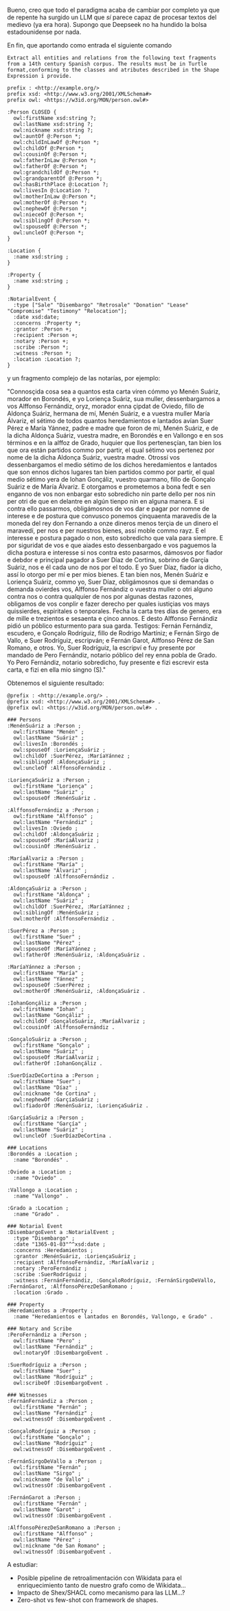 Bueno, creo que todo el paradigma acaba de cambiar por completo ya que de repente ha surgido un LLM que *sí* parece capaz de procesar textos del medievo (ya era hora). Supongo que Deepseek no ha hundido la bolsa estadounidense por nada.

En fin, que aportando como entrada el siguiente comando
```
Extract all entities and relations from the following text fragments from a 14th century Spanish corpus. The results must be in Turtle format,conforming to the classes and atributes described in the Shape Expression i provide.

prefix : <http://example.org/>
prefix xsd: <http://www.w3.org/2001/XMLSchema#>
prefix owl: <https://w3id.org/MON/person.owl#>

:Person CLOSED {
  owl:firstName xsd:string ?;
  owl:lastName xsd:string ?;
  owl:nickname xsd:string ?;
  owl:auntOf @:Person *;
  owl:childInLawOf @:Person *;
  owl:childOf @:Person *;
  owl:cousinOf @:Person *;
  owl:fatherInLaw @:Person *;
  owl:fatherOf @:Person *;
  owl:grandchildOf @:Person *;
  owl:grandparentOf @:Person *;
  owl:hasBirthPlace @:Location ?;
  owl:livesIn @:Location ?;
  owl:motherInLaw @:Person *;
  owl:motherOf @:Person *;
  owl:nephewOf @:Person *;
  owl:nieceOf @:Person *;
  owl:siblingOf @:Person *;
  owl:spouseOf @:Person *;
  owl:uncleOf @:Person *;
}

:Location {
  :name xsd:string ;
}

:Property {
  :name xsd:string ;
}

:NotarialEvent {
  :type ["Sale" "Disembargo" "Retrosale" "Donation" "Lease" "Compromise" "Testimony" "Relocation"];
  :date xsd:date;
  :concerns :Property *;
  :grantor :Person +;
  :recipient :Person +;
  :notary :Person +;
  :scribe :Person *;
  :witness :Person *;
  :location :Location ?;
}
```
y un fragmento complejo de las notarías, por ejemplo:

"Connosçida cosa sea a quantos esta carta viren cómmo yo Menén Suáriz, morador en Borondés, e yo Loriença Suáriz, sua muller, dessenbargamos a vos Alffonso Fernándiz, oryz, morador enna çipdat de Oviedo, fillo de Aldonça Suáriz, hermana de mí, Menén Suáriz, e a vuestra muller María Álvariz, el sétimo de todos quantos heredamientos e lantados avían Suer Pérez e María Yánnez, padre e madre que foron de mi, Menén Suáriz, e de la dicha Aldonça Suáriz, vuestra madre, en Borondés e en Vallongo e en sos términos e en la alffoz de Grado, huquier que llos pertenesçían, tan bien los que ora están partidos commo por partir, el qual sétimo vos pertenez por nome de la dicha Aldonça Suáriz, vuestra madre. Otrossí vos dessenbargamos el medio sétimo de los dichos heredamientos e lantados que son ennos dichos lugares tan bien partidos commo por partir, el qual medio sétimo yera de Iohan Gonçáliz, vuestro quarmano, fillo de Gonçalo Suáriz e de María Álvariz. E otorgamos e prometemos a bona fedt e sen enganno de vos non enbargar esto sobredicho nin parte dello per nos nin per otri de que en delantre en algún tienpo nin en alguna manera. E si contra ello passarmos, obligámosnos de vos dar e pagar por nomne de interese e de postura que convusco ponemos çinquaenta maravedís de la moneda del rey don Fernando a onze dineros menos terçia de un dinero el maravedí, per nos e per nuestros bienes, assí moble commo rayz. E el interesse e postura pagado o non, esto sobredicho que vala para siempre. E por siguridat de vos e que aiades esto dessenbargado e vos paguemos la dicha postura e interesse si nos contra esto pasarmos, dámosvos por fiador e debdor e prinçipal pagador a Suer Díaz de Cortina, sobrino de Garçía Suáriz, nos e él cada uno de nos por el todo. E yo Suer Díaz, fiador ia dicho, assí lo otorgo per mí e per mios bienes. E tan bien nos, Menén Suáriz e Loriença Suáriz, commo yo, Suer Díaz, obligámosnos que si demandas o demanda ovierdes vos, Alffonso Fernándiz o vuestra muller o otri alguno contra nos o contra qualquier de nos por algunas destas razones, obligamos de vos conplir e fazer derecho per quales iustiçias vos mays quissierdes, espiritales o tenporales. Fecha la carta tres días de genero, era de mille e trezientos e sesaenta e çinco annos. E desto Alffonso Fernándiz pidió un póblico esturmento para sua garda. Testigos: Fernán Fernándiz, escudero, e Gonçalo Rodríguiz, fillo de Rodrigo Martíniz; e Fernán Sirgo de Vallo, e Suer Rodríguiz, escripván; e Fernán Garot, Alffonso Pérez de San Romano, e otros. Yo, Suer Rodríguiz, la escripví e fuy presente por mandado de Pero Fernándiz, notario póblico del rey enna pobla de Grado. Yo Pero Fernándiz, notario sobredicho, fuy presente e fizi escrevir esta carta, e fizi en ella mio singno (S)."

  Obtenemos el siguiente resultado:

```
@prefix : <http://example.org/> .
@prefix xsd: <http://www.w3.org/2001/XMLSchema#> .
@prefix owl: <https://w3id.org/MON/person.owl#> .

### Persons
:MenénSuáriz a :Person ;
  owl:firstName "Menén" ;
  owl:lastName "Suáriz" ;
  owl:livesIn :Borondés ;
  owl:spouseOf :LoriençaSuáriz ;
  owl:childOf :SuerPérez, :MaríaYánnez ;
  owl:siblingOf :AldonçaSuáriz ;
  owl:uncleOf :AlffonsoFernándiz .

:LoriençaSuáriz a :Person ;
  owl:firstName "Loriença" ;
  owl:lastName "Suáriz" ;
  owl:spouseOf :MenénSuáriz .

:AlffonsoFernándiz a :Person ;
  owl:firstName "Alffonso" ;
  owl:lastName "Fernándiz" ;
  owl:livesIn :Oviedo ;
  owl:childOf :AldonçaSuáriz ;
  owl:spouseOf :MaríaÁlvariz ;
  owl:cousinOf :MenénSuáriz .

:MaríaÁlvariz a :Person ;
  owl:firstName "María" ;
  owl:lastName "Álvariz" ;
  owl:spouseOf :AlffonsoFernándiz .

:AldonçaSuáriz a :Person ;
  owl:firstName "Aldonça" ;
  owl:lastName "Suáriz" ;
  owl:childOf :SuerPérez, :MaríaYánnez ;
  owl:siblingOf :MenénSuáriz ;
  owl:motherOf :AlffonsoFernándiz .

:SuerPérez a :Person ;
  owl:firstName "Suer" ;
  owl:lastName "Pérez" ;
  owl:spouseOf :MaríaYánnez ;
  owl:fatherOf :MenénSuáriz, :AldonçaSuáriz .

:MaríaYánnez a :Person ;
  owl:firstName "María" ;
  owl:lastName "Yánnez" ;
  owl:spouseOf :SuerPérez ;
  owl:motherOf :MenénSuáriz, :AldonçaSuáriz .

:IohanGonçáliz a :Person ;
  owl:firstName "Iohan" ;
  owl:lastName "Gonçáliz" ;
  owl:childOf :GonçaloSuáriz, :MaríaÁlvariz ;
  owl:cousinOf :AlffonsoFernándiz .

:GonçaloSuáriz a :Person ;
  owl:firstName "Gonçalo" ;
  owl:lastName "Suáriz" ;
  owl:spouseOf :MaríaÁlvariz ;
  owl:fatherOf :IohanGonçáliz .

:SuerDíazDeCortina a :Person ;
  owl:firstName "Suer" ;
  owl:lastName "Díaz" ;
  owl:nickname "de Cortina" ;
  owl:nephewOf :GarçíaSuáriz ;
  owl:fiadorOf :MenénSuáriz, :LoriençaSuáriz .

:GarçíaSuáriz a :Person ;
  owl:firstName "Garçía" ;
  owl:lastName "Suáriz" ;
  owl:uncleOf :SuerDíazDeCortina .

### Locations
:Borondés a :Location ;
  :name "Borondés" .

:Oviedo a :Location ;
  :name "Oviedo" .

:Vallongo a :Location ;
  :name "Vallongo" .

:Grado a :Location ;
  :name "Grado" .

### Notarial Event
:DisembargoEvent a :NotarialEvent ;
  :type "Disembargo" ;
  :date "1365-01-03"^^xsd:date ;
  :concerns :Heredamientos ;
  :grantor :MenénSuáriz, :LoriençaSuáriz ;
  :recipient :AlffonsoFernándiz, :MaríaÁlvariz ;
  :notary :PeroFernándiz ;
  :scribe :SuerRodríguiz ;
  :witness :FernánFernándiz, :GonçaloRodríguiz, :FernánSirgoDeVallo, :FernánGarot, :AlffonsoPérezDeSanRomano ;
  :location :Grado .

### Property
:Heredamientos a :Property ;
  :name "Heredamientos e lantados en Borondés, Vallongo, e Grado" .

### Notary and Scribe
:PeroFernándiz a :Person ;
  owl:firstName "Pero" ;
  owl:lastName "Fernándiz" ;
  owl:notaryOf :DisembargoEvent .

:SuerRodríguiz a :Person ;
  owl:firstName "Suer" ;
  owl:lastName "Rodríguiz" ;
  owl:scribeOf :DisembargoEvent .

### Witnesses
:FernánFernándiz a :Person ;
  owl:firstName "Fernán" ;
  owl:lastName "Fernándiz" ;
  owl:witnessOf :DisembargoEvent .

:GonçaloRodríguiz a :Person ;
  owl:firstName "Gonçalo" ;
  owl:lastName "Rodríguiz" ;
  owl:witnessOf :DisembargoEvent .

:FernánSirgoDeVallo a :Person ;
  owl:firstName "Fernán" ;
  owl:lastName "Sirgo" ;
  owl:nickname "de Vallo" ;
  owl:witnessOf :DisembargoEvent .

:FernánGarot a :Person ;
  owl:firstName "Fernán" ;
  owl:lastName "Garot" ;
  owl:witnessOf :DisembargoEvent .

:AlffonsoPérezDeSanRomano a :Person ;
  owl:firstName "Alffonso" ;
  owl:lastName "Pérez" ;
  owl:nickname "de San Romano" ;
  owl:witnessOf :DisembargoEvent .
```
A estudiar: 
* Posible pipeline de retroalimentación con Wikidata para el enriquecimiento tanto de nuestro grafo como de Wikidata...
* Impacto de Shex/SHACL como mecanismo para las LLM...?
* Zero-shot vs few-shot con framework de shapes.
